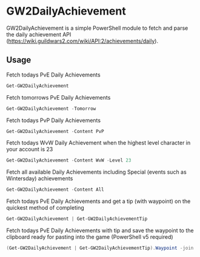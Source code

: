 GW2DailyAchievement
=======
GW2DailyAchievement is a simple PowerShell module to fetch and parse the daily achievement API (https://wiki.guildwars2.com/wiki/API:2/achievements/daily).

Usage
-----

Fetch todays PvE Daily Achievements
```powershell
Get-GW2DailyAchievement
```
Fetch tomorrows PvE Daily Achievements
```powershell
Get-GW2DailyAchievement -Tomorrow
```
Fetch todays PvP Daily Achievements
```powershell
Get-GW2DailyAchievement -Content PvP
```
Fetch todays WvW Daily Achievement when the highest level character in your account is 23
```powershell
Get-GW2DailyAchievement -Content WvW -Level 23
```
Fetch all available Daily Achievements including Special (events such as Wintersday) achievements
```powershell
Get-GW2DailyAchievement -Content All
```
Fetch todays PvE Daily Achievements and get a tip (with waypoint) on the quickest method of completing
```powershell
Get-GW2DailyAchievement | Get-GW2DailyAchievementTip
```
Fetch todays PvE Daily Achievements with tip and save the waypoint to the clipboard ready for pasting into the game (PowerShell v5 required)
```powershell
(Get-GW2DailyAchievement | Get-GW2DailyAchievementTip).Waypoint -join '' | Set-Clipboard
```
